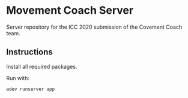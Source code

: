 # Movement Coach Server

Server repository for the ICC 2020 submission of the Covement Coach team.

## Instructions
Install all required packages.

Run with:
```
adev runserver app
```
